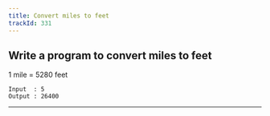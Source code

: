 ```yaml
---
title: Convert miles to feet
trackId: 331
---
```


## Write a program to convert miles to feet

1 mile = 5280 feet

```
Input  : 5
Output : 26400
```

---
